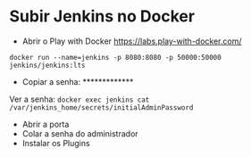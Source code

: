 # Subir Jenkins no Docker

- Abrir o Play with Docker
https://labs.play-with-docker.com/

`docker run --name=jenkins -p 8080:8080 -p 50000:50000 jenkins/jenkins:lts`

- Copiar a senha: *************

Ver a senha: `docker exec jenkins cat /var/jenkins_home/secrets/initialAdminPassword`

- Abrir a porta
- Colar a senha do administrador
- Instalar os Plugins

